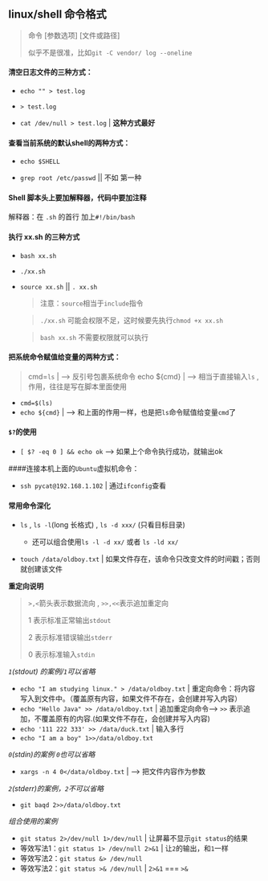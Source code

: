 ## linux/shell 命令格式

> 命令 [参数选项] [文件或路径]
> 
> 似乎不是很准，比如`git -C vendor/ log --oneline`


#### 清空日志文件的三种方式：

* `echo "" > test.log`

* `> test.log`

* `cat /dev/null > test.log` | **这种方式最好**



#### 查看当前系统的默认shell的两种方式：

* `echo $SHELL`

* `grep root /etc/passwd` || 不如 第一种


#### Shell 脚本头上要加解释器，代码中要加注释

解释器：在 `.sh` 的首行 加上`#!/bin/bash`

#### 执行 xx.sh 的三种方式

* `bash xx.sh`
* `./xx.sh`
* `source xx.sh` || `. xx.sh`
	
	> 注意：`source`相当于`include`指令
	
	> `./xx.sh` 可能会权限不足，这时候要先执行`chmod +x xx.sh`
	
	> `bash xx.sh` 不需要权限就可以执行
	
#### 把系统命令赋值给变量的两种方式：
> cmd=`ls`  | --> 反引号包裹系统命令
> echo ${cmd}  | --> 相当于直接输入`ls` ,作用，往往是写在脚本里面使用

* `cmd=$(ls)`
* `echo ${cmd}` | --> 和上面的作用一样，也是把`ls`命令赋值给变量`cmd`了

#### `$?`的使用
* `[ $? -eq 0 ] && echo ok` --> 如果上个命令执行成功，就输出ok


####连接本机上面的`Ubuntu`虚拟机命令：
* `ssh pycat@192.168.1.102` | 通过`ifconfig`查看

#### 常用命令深化
* `ls` , `ls -l`(long 长格式) , `ls -d xxx/` (只看目标目录)
	* 还可以组合使用`ls -l -d xx/` 或者 `ls -ld xx/`

* `touch /data/oldboy.txt` | 如果文件存在，该命令只改变文件的时间戳；否则就创建该文件

**重定向说明**
> `>,<`箭头表示数据流向 , `>>,<<`表示追加重定向
> 
> 1 表示标准正常输出`stdout`
> 
> 2 表示标准错误输出`stderr`
> 
> 0 表示标准输入`stdin`
> 
> 

*`1`(stdout) 的案例/`1`可以省略*

* `echo "I am studying linux." > /data/oldboy.txt` | 重定向命令：将内容写入到文件中。（覆盖原有内容，如果文件不存在，会创建并写入内容）
* `echo "Hello Java" >> /data/oldboy.txt` | 追加重定向命令--> `>>` 表示追加，不覆盖原有的内容.(如果文件不存在，会创建并写入内容)
* `echo '111
222
333' >> /data/duck.txt` | 输入多行
* `echo "I am a boy" 1>>/data/oldboy.txt`

*`0`(stdin)的案例 `0`也可以省略*

* `xargs -n 4 0</data/oldboy.txt` | --> 把文件内容作为参数

*`2`(stderr)的案例，`2`不可以省略*

* `git baqd 2>>/data/oldboy.txt`

*组合使用的案例*

* `git status 2>/dev/null 1>/dev/null` | 让屏幕不显示`git status`的结果
* 等效写法1：`git status 1> /dev/null 2>&1` | 让`2`的输出，和`1`一样
* 等效写法2：`git status &> /dev/null`
* 等效写法2：`git status >& /dev/null` | `2>&1` === `>&`


	

	
 	

